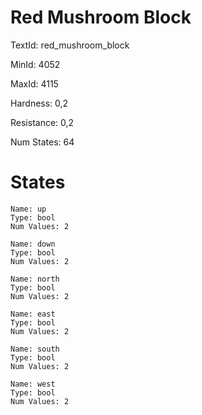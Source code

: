 # Red Mushroom Block

TextId: red_mushroom_block

MinId: 4052

MaxId: 4115

Hardness: 0,2

Resistance: 0,2


Num States: 64

# States
```
Name: up
Type: bool
Num Values: 2

Name: down
Type: bool
Num Values: 2

Name: north
Type: bool
Num Values: 2

Name: east
Type: bool
Num Values: 2

Name: south
Type: bool
Num Values: 2

Name: west
Type: bool
Num Values: 2
```